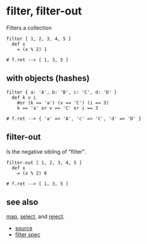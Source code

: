 
# filter, filter-out

Filters a collection

```
filter [ 1, 2, 3, 4, 5 ]
  def x
    = (x % 2) 1

# f.ret --> [ 1, 3, 5 ]
```

## with objects (hashes)

```
filter { a: 'A', b: 'B', c: 'C', d: 'D' }
  def k v i
    #or (k == 'a') (v == 'C') (i == 3)
    k == 'a' or v == 'C' or i == 3

# f.ret --> { 'a' => 'A', 'c' => 'C', 'd' => 'D' }
```

## filter-out

Is the negative sibling of "filter".

```
filter-out [ 1, 2, 3, 4, 5 ]
  def x
    = (x % 2) 0

# f.ret --> [ 1, 3, 5 ]
```

## see also

[map](map.md), [select](select.md), and [reject](select.md).


* [source](https://github.com/floraison/flor/tree/master/lib/flor/pcore/filter.rb)
* [filter spec](https://github.com/floraison/flor/tree/master/spec/pcore/filter_spec.rb)

